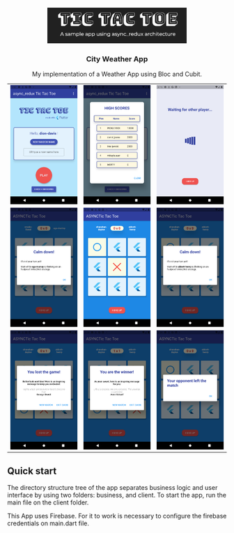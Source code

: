 


<p align="center">
  <a href="https://flutter.io/">
    <img src="https://github.com/arlucio/async_redux_tic_tac_toe/raw/master/assets/logo.png" alt="Logo" width=320 height=82>
  </a>

<h3 align="center">City Weather App</h3>

  <p align="center">
    My implementation of a Weather App using Bloc and Cubit.
</p>

<div align="center">
<table>
<tr>
<td style="text-align:center">
 <img width = "250px" src="https://github.com/arlucio/async_redux_tic_tac_toe/raw/master/assets/tic0.png" />
 </td>
 <td style="text-align:center">
 <img width = "250px" src="https://github.com/arlucio/async_redux_tic_tac_toe/raw/master/assets/tic1.png" />
  </td>
 <td style="text-align:center">
 <img width = "250px" src="https://github.com/arlucio/async_redux_tic_tac_toe/raw/master/assets/tic2.png" />
  </td>
</tr>
<tr>
<td style="text-align:center">
 <img width = "250px" src="https://github.com/arlucio/async_redux_tic_tac_toe/raw/master/assets/tic4.png" />
 </td>
 <td style="text-align:center">
 <img width = "250px" src="https://github.com/arlucio/async_redux_tic_tac_toe/raw/master/assets/tic5.png" />
  </td>
 <td style="text-align:center">
 <img width = "250px" src="https://github.com/arlucio/async_redux_tic_tac_toe/raw/master/assets/tic6.png" />
  </td>
</tr>
<tr>
<td style="text-align:center">
 <img width = "250px" src="https://github.com/arlucio/async_redux_tic_tac_toe/raw/master/assets/tic7.png" />
 </td>
 <td style="text-align:center">
 <img width = "250px" src="https://github.com/arlucio/async_redux_tic_tac_toe/raw/master/assets/tic8.png" />
  </td>
 <td style="text-align:center">
 <img width = "250px" src="https://github.com/arlucio/async_redux_tic_tac_toe/raw/master/assets/tic9.png" />
  </td>
</tr>
</table>
</div>

## Quick start

The directory structure tree of the app separates business logic and user interface by using two folders: business, and client. To start the app,
run the main file on the client folder.

This App uses Firebase. For it to work is necessary to configure the firebase credentials on main.dart file.


